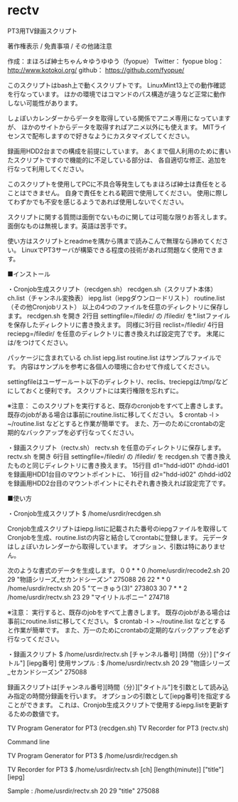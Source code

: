 rectv
=====

PT3用TV録画スクリプト

著作権表示 / 免責事項 / その他諸注意

  作成：まほろば紳士ちゃん☆ゆうゆゆう（fyopue）
  Twitter： fyopue
  blog： http://www.kotokoi.org/
  github： https://github.com/fyopue/

  このスクリプトはbash上で動くスクリプトです。
  LinuxMint13上での動作確認を行なっています。
  ほかの環境ではコマンドのパス構造が違うなど正常に動作しない可能性があります。

  しょぼいカレンダーからデータを取得している関係でアニメ専用になっていますが、
  ほかのサイトからデータを取得すればアニメ以外にも使えます。
  MITライセンスで配布しますので好きなようにカスタマイズしてください。

  録画用HDD2台までの構成を前提にしています。
  あくまで個人利用のために書いたスクリプトですので機能的に不足している部分は、
  各自適切な修正、追加を行なって利用してください。

  このスクリプトを使用してPCに不具合等発生してもまほろば紳士は責任をとることはできません。
  自身で責任をとれる範囲で使用してください。
  使用に際してわずかでも不安を感じるようであれば使用しないでください。

  スクリプトに関する質問は面倒でないものに関しては可能な限りお答えします。
  面倒なものは無視します。英語は苦手です。

  使い方はスクリプトとreadmeを隅から隅まで読みこんで無理なら諦めてください。
  LinuxでPT3サーバが構築できる程度の技術があれば問題なく使用できます。


■インストール

・Cronjob生成スクリプト（recdgen.sh）
  recdgen.sh（スクリプト本体）
  ch.list（チャンネル変換表）
  iepg.list（iepgダウンロードリスト）
  routine.list（その他Cronjobリスト）
  以上の4つのファイルを任意のディレクトリに保存します。
  recdgen.sh を開き 2行目 settingfile=/filedir/ の /filedir/ を*.listファイルを保存したディレクトリに書き換えます。
  同様に3行目 reclist=/filedir/ 4行目 reciepg=/filedir/ を任意のディレクトリに書き換えれば設定完了です。
  末尾には/をつけてください。

  パッケージに含まれている ch.list  iepg.list  routine.list はサンプルファイルです。
  内容はサンプルを参考に各個人の環境に合わせて作成してください。

  settingfileはユーザールート以下のディレクトリ、reclis、treciepgは/tmp/などにしておくと便利です。
  スクリプトには実行権限を忘れずに。

※注意：
  このスクリプトを実行すると、既存のcronjobをすべて上書きします。
  既存のjobがある場合は事前にroutine.listに移してください。
  $ crontab -l > ~/routine.list などとすると作業が簡単です。
  また、万一のためにcrontabの定期的なバックアップを必ず行なってください。


・録画スクリプト（rectv.sh）
  rectv.sh を任意のディレクトリに保存します。
  rectv.sh を開き 6行目 settingfile=/filedir/ の /filedir/ を
  recdgen.sh で書き換えたものと同じディレクトリに書き換えます。
  15行目 d1="hdd-id01" のhdd-id01を録画用HDD1台目のマウントポイントに、
  16行目 d2="hdd-id02" のhdd-id02を録画用HDD2台目のマウントポイントにそれぞれ書き換えれば設定完了です。


■使い方

・Cronjob生成スクリプト
  $ /home/usrdir/recdgen.sh

  Cronjob生成スクリプトはiepg.listに記載された番号のiepgファイルを取得して
  Cronjobを生成、routine.listの内容と結合してcrontabに登録します。
  元データはしょぼいカレンダーから取得しています。
  オプション、引数は特にありません。

  次のような書式のデータを生成します。
  0 0 * * 0 /home/usrdir/recode2.sh 20 29 "物語シリーズ_セカンドシーズン" 275088
  26 22 * * 0 /home/usrdir/rectv.sh 20 5 "てーきゅう(3)" 273803
  30 7 * * 2 /home/usrdir/rectv.sh 23 29 "マイリトルポニー" 274718

※注意：
  実行すると、既存のjobをすべて上書きします。
  既存のjobがある場合は事前にroutine.listに移してください。
  $ crontab -l > ~/routine.list などとすると作業が簡単です。
  また、万一のためにcrontabの定期的なバックアップを必ず行なってください。

・録画スクリプト
  $ /home/usrdir/rectv.sh [チャンネル番号] [時間（分）] ["タイトル"] [iepg番号]
  使用サンプル :
  $ /home/usrdir/rectv.sh 20 29 "物語シリーズ_セカンドシーズン" 275088

  録画スクリプトは[チャンネル番号][時間（分）]["タイトル"]を引数として読み込み指定の時間分録画を行います。
  オプションの引数として[iepg番号]を指定することができます。
  これは、Cronjob生成スクリプトで使用するiepg.listを更新するための数値です。




TV Program Generator for PT3 (recdgen.sh)
TV Recorder for PT3 (rectv.sh)

Command line

TV Program Generator for PT3
  $ /home/usrdir/recdgen.sh

TV Recorder for PT3
  $ /home/usrdir/rectv.sh [ch] [length(minute)] ["title"] [iepg]

  Sample : /home/usrdir/rectv.sh 20 29 "title" 275088
